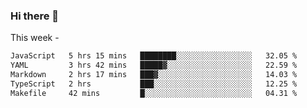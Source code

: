 ### Hi there 👋

This week - 
<!--START_SECTION:waka-->

```txt
JavaScript   5 hrs 15 mins   ████████░░░░░░░░░░░░░░░░░   32.05 %
YAML         3 hrs 42 mins   █████▓░░░░░░░░░░░░░░░░░░░   22.59 %
Markdown     2 hrs 17 mins   ███▓░░░░░░░░░░░░░░░░░░░░░   14.03 %
TypeScript   2 hrs           ███░░░░░░░░░░░░░░░░░░░░░░   12.25 %
Makefile     42 mins         █░░░░░░░░░░░░░░░░░░░░░░░░   04.31 %
```

<!--END_SECTION:waka-->
<!--
**Boombag0607/Boombag0607** is a ✨ _special_ ✨ repository because its `README.md` (this file) appears on your GitHub profile.

Here are some ideas to get you started:

- 🔭 I’m currently working on ...
- 🌱 I’m currently learning ...
- 👯 I’m looking to collaborate on ...
- 🤔 I’m looking for help with ...
- 💬 Ask me about ...
- 📫 How to reach me: ...
- 😄 Pronouns: ...
- ⚡ Fun fact: ...
-->
